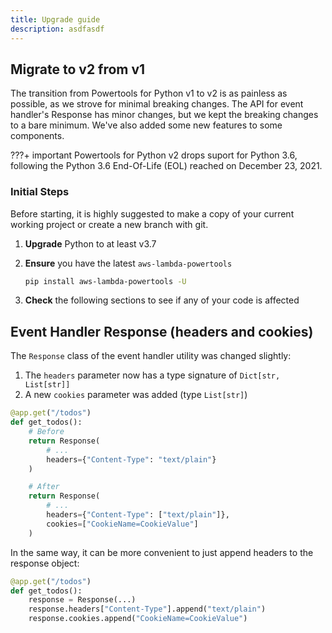 ```yaml
---
title: Upgrade guide
description: asdfasdf
---
```


<!-- markdownlint-disable MD043 -->

## Migrate to v2 from v1

The transition from Powertools for Python v1 to v2 is as painless as possible, as we strove for minimal breaking changes.
The API for event handler's Response has minor changes, but we kept the breaking changes to a bare minimum. We've also added some new features to some components.

???+ important
    Powertools for Python v2 drops suport for Python 3.6, following the Python 3.6 End-Of-Life (EOL) reached on December 23, 2021.

### Initial Steps

Before starting, it is highly suggested to make a copy of your current working project or create a new branch with git.

1. **Upgrade** Python to at least v3.7

2. **Ensure** you have the latest `aws-lambda-powertools`

    ```bash
    pip install aws-lambda-powertools -U
    ```

3. **Check** the following sections to see if any of your code is affected

## Event Handler Response (headers and cookies)

The `Response` class of the event handler utility was changed slightly:

1. The `headers` parameter now has a type signature of `Dict[str, List[str]]`
2. A new `cookies` parameter was added (type `List[str]`)

```python hl_lines="6 12 13"
@app.get("/todos")
def get_todos():
    # Before
    return Response(
        # ...
        headers={"Content-Type": "text/plain"}
    )

    # After
    return Response(
        # ...
        headers={"Content-Type": ["text/plain"]},
        cookies=["CookieName=CookieValue"]
    )
```

In the same way, it can be more convenient to just append headers to the response object:

```python hl_lines="4 5"
@app.get("/todos")
def get_todos():
    response = Response(...)
    response.headers["Content-Type"].append("text/plain")
    response.cookies.append("CookieName=CookieValue")
```
